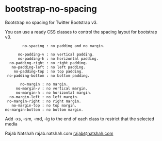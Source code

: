 bootstrap-no-spacing
====================

Bootstrap no spacing for Twitter Bootstrap v3.

You can use a ready CSS classes to control the spacing layout for bootstrap v3.

            no-spacing : no padding and no margin.
     
          no-padding-v : no vertical padding.
          no-padding-h : no horizontal padding.
      no-padding-right : no right padding.
       no-padding-left : no left padding.
        no-padding-top : no top padding.
     no-padding-bottom : no bottom padding.
           
           no-margin : no margin.
         no-margin-v : no vertical margin.
         no-margin-h : no horizontal margin.
      no-margin-left : no left margin.
     no-margin-right : no right margin.
       no-margin-top : no top margin.
    no-margin-bottom : no bottom margin.
 
 Add -xs, -sm, -md, -lg to the end of each class to restrict that the selected media


 Rajab Natshah
 rajab.natshah.com
 rajab@natshah.com
